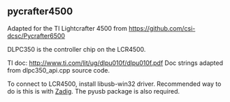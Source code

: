 pycrafter4500
-------------

Adapted for the TI Lightcrafter 4500 from https://github.com/csi-dcsc/Pycrafter6500

DLPC350 is the controller chip on the LCR4500.

TI doc: http://www.ti.com/lit/ug/dlpu010f/dlpu010f.pdf
Doc strings adapted from dlpc350_api.cpp source code.

To connect to LCR4500, install libusb-win32 driver. Recommended way to do is this is
with [Zadig](http://zadig.akeo.ie/). The pyusb package is also required.